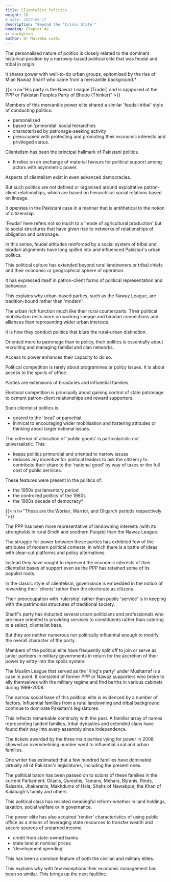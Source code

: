 ```yaml
---
title: Clientelist Politics
weight: 18
# date: 2023-06-17
description: "Beyond the 'Crisis State'"
heading: Chapter 4c
c: darkgreen
author: Dr Maleeha Lodhi
---
```




The personalised nature of politics is closely related to the dominant historical position by a narrowly-based political elite that was feudal and tribal in origin.

 <!-- and has remained so in outlook even as it gradually came to share power with .  -->

It shares power with well-to-do urban groups, epitomised by the rise of Mian Nawaz Sharif who came from a mercantile background.*

{{< n n="His party is the Nawaz League (Trader) and is oppposed ot the PPP or Pakistan Peoples Party of Bhutto (Thinker)" >}}

Members of this mercantile power elite shared a similar 'feudal-tribal' style of conducting politics: 
- personalised
- based on 'primordial' social hierarchies
- characterised by patronage-seeking activity
- preoccupied with protecting and promoting their economic interests and privileged status.

Clientelism has been the principal hallmark of Pakistani politics.
- It relies on an exchange of material favours for political support among actors with asymmetric power.

Aspects of clientelism exist in even advanced democracies. 

But such politics are not defined or organised around exploitative patron-client relationships, which are based on hierarchical social relations based on lineage. 

It operates in the Pakistani case in a manner that is antithetical to the notion of citizenship.

'Feudal' here refers not so much to a 'mode of agricultural production' but to social structures that have given rise to networks of relationships of obligation and patronage. 

In this sense, feudal attitudes reinforced by a social system of tribal and biradari alignments have long spilled into and influenced Pakistan's urban politics. 

This political culture has extended beyond rural landowners or tribal chiefs and their economic or geographical sphere of operation. 

It has expressed itself in patron-client forms of political representation and behaviour.

This explains why urban-based parties, such as the Nawaz League, are tradition-bound rather than 'modern'. 

The urban rich function much like their rural counterparts. Their political mobilisation rests more on working lineage and biradari connections and alliances than representing wider urban interests.

It is how they conduct politics that blurs the rural-urban distinction.

Oriented more to patronage than to policy, their politics is essentially about recruiting and managing familial and clan networks. 

Access to power enhances their capacity to do so. 

Political competition is rarely about programmes or policy issues. It is about access to the spoils of office.

Parties are extensions of biradaries and influential families. 

Electoral competition is principally about gaining control of state patronage to cement patron-client relationships and reward supporters. 

Such clientelist politics is:
- geared to the 'local' or parochial
- inimical to encouraging wider mobilisation and fostering attitudes or thinking about larger national issues.

The criterion of allocation of 'public goods' is particularistic not universalistic. This:
- keeps politics primordial and oriented to narrow issues
- reduces any incentive for political leaders to ask the citizenry to contribute their share to the 'national good' by way of taxes or the full cost of public services.


These features were present in the politics of:
- the 1950s parliamentary period
- the controlled politics of the 1960s
- the 1990s decade of democracy*

{{< n n="These are the Worker, Warrior, and Oligarch periods respectively ">}}


The PPP has been more representative of landowning interests (with its strongholds in rural Sindh and southern Punjab) than the Nawaz League. 

The struggle for power between these parties has exhibited few of the attributes of modern political contests, in which there is a battle of ideas with clear-cut platforms and policy
alternatives. 

Instead they have sought to represent the economic interests of their clientelist bases of support even as the PPP has retained some of its populist roots.

In the classic style of clientelism, governance is embedded in the notion of rewarding their 'clients' rather than the electorate as citizens. 

Their preoccupation with 'rulership' rather than public 'service' is in keeping with the patrimonial structures of traditional society. 

Sharif's party has inducted several urban politicians and professionals who are more oriented to providing services to constituents rather than catering to a select, clientelist base. 

But they are neither numerous nor politically influential enough to modify the overall character of the party.

Members of the political elite have frequently split off to join or serve as junior partners in military governments in return for the accretion of their power by entry into the spoils system. 

The Muslim League that served as the 'King's party' under Musharraf is a case in point. It consisted of former PPP or Nawaz supporters who broke to ally themselves with the military regime and find berths in various cabinets during 1999-2008.

The narrow social base of this political elite is evidenced by a number of factors. Influential families from a rural landowning and tribal background continue to dominate Pakistan's legislatures. 

This reflects remarkable continuity with the past. A familiar array of names representing landed families, tribal dynasties and extended clans have found their way into every assembly since independence. 

The tickets awarded by the three main parties vying for power in 2008 showed an overwhelming number went to influential rural and urban families. 

One writer has estimated that a few hundred families have dominated virtually all of Pakistan's legislatures, including the present ones. 

The political baton has been passed on to scions of these families in the current Parliament: Gilanis, Qureshis, Tamans, Mehars, Bijranis, Rinds, Raisanis, Jhakaranis, Makhdums of Hala, Shahs of Nawabpur, the Khan of Kalabagh's family and others.

This political class has resisted meaningful reform-whether in land holdings, taxation, social welfare or in governance. 

The power elite has also acquired 'rentier' characteristics of using public office as a means of leveraging state resources to transfer wealth and secure sources of unearned income
  - credit from state-owned banks
  - state land at nominal prices
  - 'development spending'

This has been a common feature of both the civilian and military elites. 

This explains why with few exceptions their economic management has been so similar. This brings up the next faultline.
